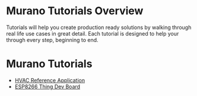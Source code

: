 # Murano Tutorials Overview

Tutorials will help you create production ready solutions by walking through real life use cases in great detail. Each tutorial is designed to help your through every step, beginning to end.

# Murano Tutorials

* [HVAC Reference Application](/tutorials/hvac-tutorial/)
* [ESP8266 Thing Dev Board](/tutorials/esp8266-tutorial/)